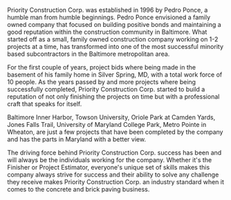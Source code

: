 Priority Construction Corp. was established in 1996 by Pedro Ponce, a humble man
from humble beginnings. Pedro Ponce envisioned a family owned company that focused
on building positive bonds and maintaining a good reputation within the construction
community in Baltimore. What started off as a small, family owned construction
company working on 1-2 projects at a time, has transformed into one of the most
successful minority based subcontractors in the Baltimore metropolitan area.

For the first couple of years, project bids where being made in the basement of his
family home in Silver Spring, MD, with a total work force of 10 people. As the years
passed by and more projects where being successfully completed, Priority
Construction Corp. started to build a reputation of not only finishing the projects
on time but with a professional craft that speaks for itself.

Baltimore Inner Harbor, Towson University, Oriole Park at Camden Yards, Jones Falls
Trail, University of Maryland College Park, Metro Pointe in Wheaton, are just a few
projects that have been completed by the company and has the parts in Maryland with
a better view.

The driving force behind Priority Construction Corp. success has been and will
always be the individuals working for the company. Whether it's the Finisher
or Project Estimator, everyone's unique set of skills makes this company
always strive for success and their ability to solve any challenge they receive
makes Priority Construction Corp. an industry standard when it comes to the concrete
and brick paving business.
